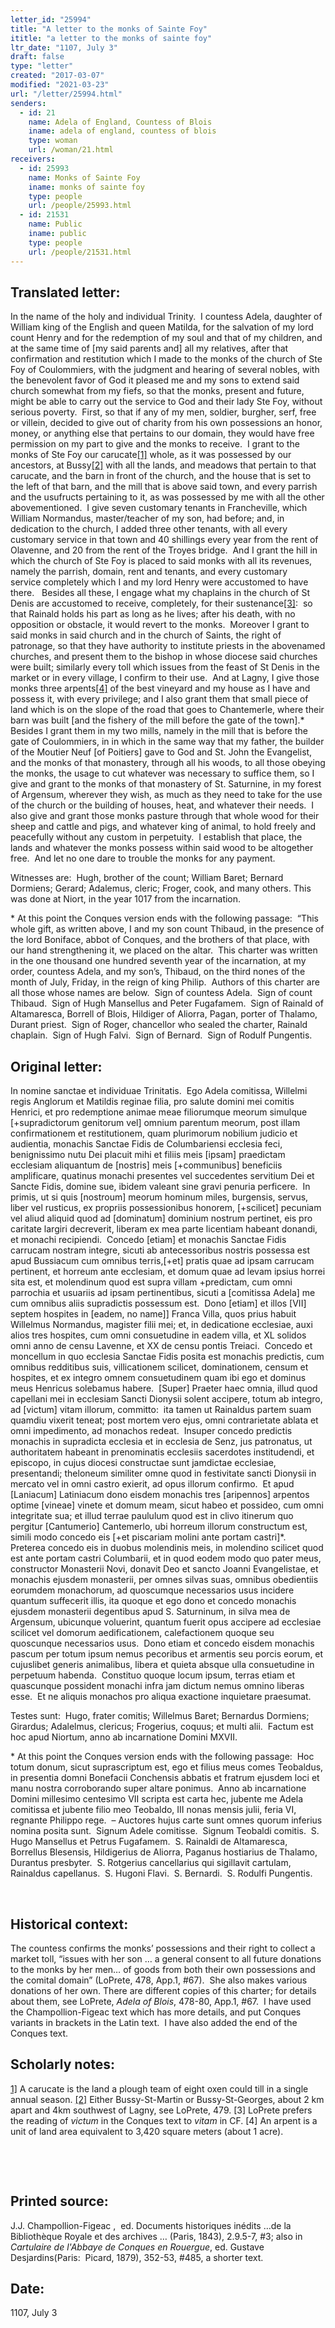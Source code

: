 ```yaml
---
letter_id: "25994"
title: "A letter to the monks of Sainte Foy"
ititle: "a letter to the monks of sainte foy"
ltr_date: "1107, July 3"
draft: false
type: "letter"
created: "2017-03-07"
modified: "2021-03-23"
url: "/letter/25994.html"
senders:
  - id: 21
    name: Adela of England, Countess of Blois
    iname: adela of england, countess of blois
    type: woman
    url: /woman/21.html
receivers:
  - id: 25993
    name: Monks of Sainte Foy
    iname: monks of sainte foy
    type: people
    url: /people/25993.html
  - id: 21531
    name: Public
    iname: public
    type: people
    url: /people/21531.html
---
```

<h2> Translated letter:</h2><p>In the name of the holy and individual Trinity.&nbsp; I countess Adela, daughter of William king of the English and queen Matilda, for the salvation of my lord count Henry and for the redemption of my soul and that of my children, and at the same time of [my said parents and] all my relatives, after that confirmation and restitution which I made to the monks of the church of Ste Foy of Coulommiers, with the judgment and hearing of several nobles, with the benevolent favor of God it pleased me and my sons to extend said church somewhat from my fiefs, so that the monks, present and future, might be able to carry out the service to God and their lady Ste Foy, without serious poverty.&nbsp; First, so that if any of my men, soldier, burgher, serf, free or villein, decided to give out of charity from his own possessions an honor, money, or anything else that pertains to our domain, they would have free permission on my part to give and the monks to receive.&nbsp; I grant to the monks of Ste Foy our carucate<a href="file:///C:/Users/Carey%20McIntosh/Documents/Adela%20add.docx#_ftn1" title="">[1]</a> whole, as it was possessed by our ancestors, at Bussy<a href="file:///C:/Users/Carey%20McIntosh/Documents/Adela%20add.docx#_ftn2" title="">[2]</a> with all the lands, and meadows that pertain to that carucate, and the barn in front of the church, and the house that is set to the left of that barn, and the mill that is above said town, and every parrish and the usufructs pertaining to it, as was possessed by me with all the other abovementioned.&nbsp; I give seven customary tenants in Francheville, which William Normandus, master/teacher of my son, had before; and, in dedication to the church, I added three other tenants, with all every customary service in that town and 40 shillings every year from the rent of Olavenne, and 20 from the rent of the Troyes bridge.&nbsp; And I grant the hill in which the church of Ste Foy is placed to said monks with all its revenues, namely the parrish, domain, rent and tenants, and every customary service&nbsp;completely which I and my lord Henry were accustomed to have there.&nbsp;&nbsp; Besides all these, I engage what my chaplains in the church of St Denis are accustomed to receive, completely, for their sustenance<a href="file:///C:/Users/Carey%20McIntosh/Documents/Adela%20add.docx#_ftn1" title="">[3]</a>:&nbsp; so that Rainald holds his part as long as he lives; after his death, with no opposition or obstacle, it would revert to the monks.&nbsp; Moreover I grant to said monks in said church and in the church of Saints, the right of patronage, so that they have authority to institute priests in the abovenamed churches, and present them to the bishop in whose diocese said churches were built; similarly every toll which issues from the feast of St Denis in the market or in every village, I confirm to their use.&nbsp; And at Lagny, I give those monks three arpents<a href="file:///C:/Users/Carey%20McIntosh/Documents/Adela%20add.docx#_ftn2" title="">[4]</a> of the best vineyard and my house as I have and possess it, with every privilege; and I also grant them that small piece of land which is on the slope of the road that goes to Chantemerle, where their barn was built [and the fishery of the mill before the gate of the town].*&nbsp; Besides I grant them in my two mills, namely in the mill that is before the gate of Coulommiers, in in which in the same way that my father, the builder of the Moutier Neuf [of Poitiers] gave to God and St. John the Evangelist, and the monks of that monastery, through all his woods, to all those obeying the monks, the usage to cut whatever was necessary to suffice them, so I give and grant to the monks of that monastery of St. Saturnine, in my forest of Argensum, wherever they wish, as much as they need to take for the use of the church or the building of houses, heat, and whatever their needs.&nbsp; I also give and grant those monks pasture through that whole wood for their&nbsp; sheep and cattle and pigs, and whatever king of animal, to hold freely and peacefully without any custom in perpetuity.&nbsp; I establish that place, the lands and whatever the monks possess within said wood to be altogether free.&nbsp; And let no one dare to trouble the monks for any payment.</p><p>Witnesses are:&nbsp; Hugh, brother of the count; William Baret; Bernard Dormiens; Gerard; Adalemus, cleric; Froger, cook, and many others.&nbsp;This was done at Niort, in the year 1017 from the incarnation.</p><p>* At this point the Conques version ends with the following passage: &nbsp;“This whole gift, as written above, I and my son count Thibaud, in the presence of the lord Boniface, abbot of Conques, and the brothers of that place, with our hand strengthening it, we placed on the altar.&nbsp; This charter was written in the one thousand one hundred seventh year of the incarnation, at my order, countess Adela, and my son’s, Thibaud, on the third nones of the month of July, Friday, in the reign of king Philip.&nbsp; Authors of this charter are all those whose names are below.&nbsp; Sign of countess Adela.&nbsp; Sign of count Thibaud.&nbsp; Sign of Hugh Mansellus and Peter Fugafamem.&nbsp; Sign of Rainald of Altamaresca, Borrell of Blois, Hildiger of Aliorra, Pagan, porter of Thalamo, Durant priest.&nbsp; Sign of Roger, chancellor who sealed the charter, Rainald chaplain.&nbsp; Sign of Hugh Falvi.&nbsp; Sign of Bernard.&nbsp; Sign of Rodulf Pungentis.&nbsp;&nbsp;</p><h2 class="mt-4"> Original letter:</h2><p>In nomine sanctae et individuae Trinitatis.&nbsp; Ego Adela comitissa, Willelmi regis Anglorum et Matildis reginae filia, pro salute domini mei comitis Henrici, et pro redemptione animae meae filiorumque meorum simulque [+supradictorum genitorum vel] omnium parentum meorum, post illam confirmationem et restitutionem, quam plurimorum nobilium judicio et audientia, monachis Sanctae Fidis de Columbariensi ecclesia feci, benignissimo nutu Dei placuit mihi et filiis meis [ipsam] praedictam ecclesiam aliquantum de [nostris] meis [+communibus] beneficiis amplificare, quatinus monachi presentes vel succedentes servitium Dei et Sancte Fidis, domine sue, ibidem valeant sine gravi penuria perficere.&nbsp; In primis, ut si quis [nostroum] meorum hominum miles, burgensis, servus, liber vel rusticus, ex propriis possessionibus honorem, [+scilicet] pecuniam vel aliud aliquid quod ad [dominatum] dominium nostrum pertinet, eis pro caritate largiri decreverit, liberam ex mea parte licentiam habeant donandi, et monachi recipiendi.&nbsp; Concedo [etiam] et monachis Sanctae Fidis carrucam nostram integre, sicuti ab antecessoribus nostris possessa est apud Bussiacum cum omnibus terris,[+et] pratis quae ad ipsam carrucam pertinent, et horreum ante ecclesiam, et domum quae ad levam ipsius horrei sita est, et molendinum quod est supra villam +predictam, cum omni parrochia et usuariis ad ipsam pertinentibus, sicuti a [comitissa Adela] me cum omnibus aliis supradictis possessum est.&nbsp; Dono [etiam] et illos [VII] septem hospites in [eadem, no name]] Franca Villa, quos prius habuit Willelmus Normandus, magister filii mei; et, in dedicatione ecclesiae, auxi alios tres hospites, cum omni consuetudine in eadem villa, et XL solidos omni anno de censu Lavenne, et XX de censu pontis Treiaci.&nbsp; Concedo et moncellum in quo ecclesia Sanctae Fidis posita est monachis predictis, cum omnibus redditibus suis, villicationem scilicet, dominationem, censum et hospites, et ex integro omnem consuetudinem quam ibi ego et dominus meus Henricus solebamus habere.&nbsp; [Super] Praeter haec omnia, illud quod capellani mei in ecclesiam Sancti Dionysii solent accipere, totum ab integro, ad [victum] vitam illorum, committo:&nbsp; ita tamen ut Rainaldus partem suam quamdiu vixerit teneat; post mortem vero ejus, omni contrarietate ablata et omni impedimento, ad monachos redeat.&nbsp; Insuper concedo predictis monachis in supradicta ecclesia et in ecclesia de Senz, jus patronatus, ut authoritatem habeant in prenominatis ecclesiis sacerdotes institudendi, et episcopo, in cujus diocesi constructae sunt jamdictae ecclesiae, presentandi; theloneum similiter omne quod in festivitate sancti Dionysii in mercato vel in omni castro exierit, ad opus illorum confirmo.&nbsp; Et apud [Laniacum] Latiniacum dono eisdem monachis tres [aripennos] arpentos optime [vineae] vinete et domum meam, sicut habeo et possideo, cum omni integritate sua; et illud terrae paululum quod est in clivo itinerum quo pergitur [Cantumerio] Cantemerlo, ubi horreum illorum constructum est, simili modo concedo eis [+et piscariam molini ante portam castri]*.&nbsp; Preterea concedo eis in duobus molendinis meis, in molendino scilicet quod est ante portam castri Columbarii, et in quod eodem modo quo pater meus, constructor Monasterii Novi, donavit Deo et sancto Joanni Evangelistae, et monachis ejusdem monasterii, per omnes silvas suas, omnibus obedientiis eorumdem monachorum, ad quoscumque necessarios usus incidere quantum suffecerit illis, ita quoque et ego dono et concedo monachis ejusdem monasterii degentibus apud S. Saturninum, in silva mea de Argensum, ubicunque voluerint, quantum fuerit opus accipere ad ecclesiae scilicet vel domorum aedificationem, calefactionem quoque seu quoscunque necessarios usus.&nbsp; Dono etiam et concedo eisdem monachis pascum per totum ipsum nemus pecoribus et armentis seu porcis eorum, et cujuslibet generis animalibus, libera et quieta absque ulla consuetudine in perpetuum habenda.&nbsp; Constituo quoque locum ipsum, terras etiam et quascunque possident monachi infra jam dictum nemus omnino liberas esse.&nbsp; Et ne aliquis monachos pro aliqua exactione inquietare praesumat.&nbsp;</p><p>Testes sunt:&nbsp; Hugo, frater comitis; Willelmus Baret; Bernardus Dormiens; Girardus; Adalelmus, clericus; Frogerius, coquus; et multi alii. &nbsp;Factum est hoc apud Niortum, anno ab incarnatione Domini MXVII.</p><p>* At this point the Conques version ends with the following passage: &nbsp;Hoc totum donum, sicut suprascriptum est, ego et filius meus comes Teobaldus, in presentia domni Bonefacii Conchensis abbatis et fratrum ejusdem loci et manu nostra corroborando super altare ponimus. &nbsp;Anno ab incarnatione Domini millesimo centesimo VII scripta est carta hec, jubente me Adela comitissa et jubente filio meo Teobaldo, III nonas mensis julii, feria VI, regnante Philippo rege.&nbsp; – Auctores hujus carte sunt omnes quorum inferius nomina posita sunt.&nbsp; Signum Adele comitisse.&nbsp; Signum Teobaldi comitis.&nbsp; S. Hugo Mansellus et Petrus Fugafamem.&nbsp; S. Rainaldi de Altamaresca, Borrellus Blesensis, Hildigerius de Aliorra, Paganus hostiarius de Thalamo, Durantus presbyter.&nbsp; S. Rotgerius cancellarius qui sigillavit cartulam, Rainaldus capellanus.&nbsp; S. Hugoni Flavi.&nbsp; S. Bernardi.&nbsp; S. Rodulfi Pungentis.</p><p>&nbsp;</p><h2 class="mt-4"> Historical context:</h2><p>The countess confirms the monks’ possessions and their right to collect a market toll, “issues with her son … a general consent to all future donations to the monks by her men… of goods from both their own possessions and the comital domain” (LoPrete, 478, App.1, #67).&nbsp; She also makes various donations of her own. There are different copies of this charter; for details about them, see LoPrete, <i>Adela of Blois</i>, 478-80, App.1, #67.&nbsp; I have used the Champollion-Figeac text which has more details, and put Conques variants in brackets in the Latin text.&nbsp; I have also added the end of the Conques text.</p><h2 class="mt-4"> Scholarly notes:</h2><p><a href="file:///C:/Users/Carey%20McIntosh/Documents/Adela%20add.docx#_ftnref1" title="">1]</a>&nbsp;A carucate is the land a plough team of eight oxen could till in a single annual season.&nbsp;<a style="background-color: transparent;" href="file:///C:/Users/Carey%20McIntosh/Documents/Adela%20add.docx#_ftnref2" title="">[2]</a><span style="background-color: transparent;">&nbsp;Either Bussy-St-Martin or Bussy-St-Georges, about 2 km apart and 4km southwest of Lagny, see LoPrete, 479.&nbsp;</span>[3] LoPrete prefers the reading of <em>victum</em> in the Conques text to <em>vitam</em> in CF.&nbsp;[4] An arpent is a unit of land area equivalent to 3,420 square meters (about 1 acre).</p><p>&nbsp;</p><p>&nbsp;</p><p></p><h2 class="mt-4"> Printed source:</h2><p>J.J. Champollion-Figeac ,&nbsp; ed. Documents historiques inédits …de la Bibliothèque Royale et des archives … (Paris, 1843), 2.9.5-7, #3; also in <i>Cartulaire de l'Abbaye de Conques en Rouergue</i>, ed. Gustave Desjardins(Paris:&nbsp; Picard, 1879),&nbsp;352-53, #485, a shorter text.&nbsp;</p><h2 class="mt-4"> Date:</h2>1107, July 3